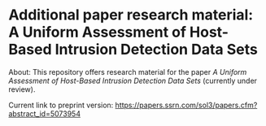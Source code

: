 # Additional paper research material: A Uniform Assessment of Host-Based Intrusion Detection Data Sets

About: This repository offers research material for the paper *A Uniform Assessment of Host-Based Intrusion Detection Data Sets* (currently under review).

Current link to preprint version: https://papers.ssrn.com/sol3/papers.cfm?abstract_id=5073954 
